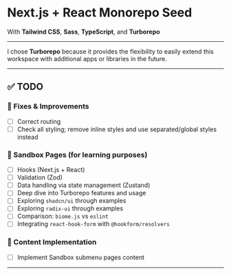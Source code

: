 # Next.js + React Monorepo Seed

With **Tailwind CSS**, **Sass**, **TypeScript**, and **Turborepo**

---

I chose **Turborepo** because it provides the flexibility to easily extend this workspace with additional apps or libraries in the future.

---

## ✅ TODO

### 🔧 Fixes & Improvements

- [ ] Correct routing
- [ ] Check all styling; remove inline styles and use separated/global styles instead

### 🧪 Sandbox Pages (for learning purposes)

- [ ] Hooks (Next.js + React)
- [ ] Validation (Zod)
- [ ] Data handling via state management (Zustand)
- [ ] Deep dive into Turborepo features and usage
- [ ] Exploring `shadcn/ui` through examples
- [ ] Exploring `radix-ui` through examples
- [ ] Comparison: `biome.js` vs `eslint`
- [ ] Integrating `react-hook-form` with `@hookform/resolvers`

### 📄 Content Implementation

- [ ] Implement Sandbox submenu pages content

---
